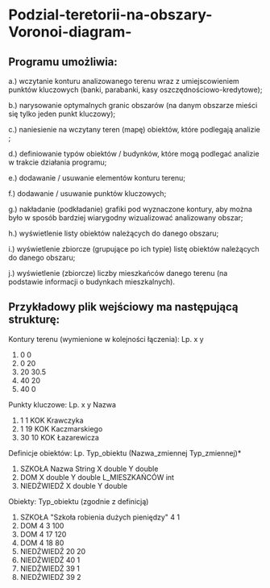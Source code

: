 # Podzial-teretorii-na-obszary-Voronoi-diagram-
## Programu umożliwia:

a.) wczytanie konturu analizowanego terenu wraz z umiejscowieniem punktów kluczowych (banki, parabanki, kasy oszczędnościowo-kredytowe);

b.) narysowanie optymalnych granic obszarów (na danym obszarze mieści się tylko jeden punkt kluczowy);

c.) naniesienie na wczytany teren (mapę) obiektów, które podlegają analizie ;

d.) definiowanie typów obiektów / budynków, które mogą podlegać analizie w trakcie działania programu;

e.) dodawanie / usuwanie elementów konturu terenu;

f.) dodawanie / usuwanie punktów kluczowych;

g.) nakładanie (podkładanie) grafiki pod wyznaczone kontury, aby można było w sposób bardziej wiarygodny wizualizować analizowany obszar;

h.) wyświetlenie listy obiektów należących do danego obszaru;

i.) wyświetlenie zbiorcze (grupujące po ich typie) listę obiektów należących do danego obszaru;

j.) wyświetlenie (zbiorcze) liczby mieszkańców danego terenu (na podstawie informacji o budynkach mieszkalnych).

## Przykładowy plik wejściowy ma następującą strukturę:

Kontury terenu (wymienione w kolejności łączenia): Lp. x y
1. 0 0
2. 0 20
3. 20 30.5
4. 40 20
5. 40 0

Punkty kluczowe: Lp. x y Nazwa
1. 1 1 KOK Krawczyka
2. 1 19 KOK Kaczmarskiego
3. 30 10 KOK Łazarewicza

Definicje obiektów: Lp. Typ_obiektu (Nazwa_zmiennej Typ_zmiennej)*
1. SZKOŁA Nazwa String X double Y double
2. DOM X double Y double L_MIESZKAŃCÓW int
3. NIEDŹWIEDŹ X double Y double

Obiekty: Typ_obiektu (zgodnie z definicją)
1. SZKOŁA "Szkoła robienia dużych pieniędzy" 4 1
2. DOM 4 3 100
3. DOM 4 17 120
4. DOM 4 18 80
5. NIEDŹWIEDŹ 20 20
6. NIEDŹWIEDŹ 40 1
7. NIEDŹWIEDŹ 39 1
8. NIEDŹWIEDŹ 39 2
